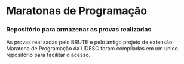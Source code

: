 # Maratonas de Programação

### Repositório para armazenar as provas realizadas

As provas realizadas pelo BRUTE e pelo antigo projeto de extensão Maratona de Programação da UDESC foram compiladas em um unico repositório para facilitar o acesso.
